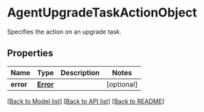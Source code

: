 # AgentUpgradeTaskActionObject

Specifies the action on an upgrade task.

## Properties
Name | Type | Description | Notes
------------ | ------------- | ------------- | -------------
**error** | [**Error**](Error.md) |  | [optional] 

[[Back to Model list]](../README.md#documentation-for-models) [[Back to API list]](../README.md#documentation-for-api-endpoints) [[Back to README]](../README.md)


